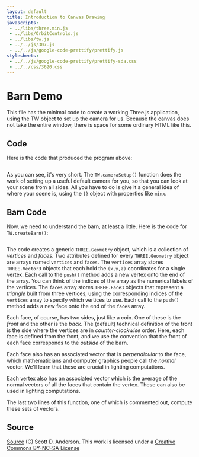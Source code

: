 ```yaml
---
layout: default
title: Introduction to Canvas Drawing
javascripts:
 - ../libs/three.min.js
 - ../libs/OrbitControls.js
 - ../libs/tw.js
 - ../../js/307.js
 - ../../js/google-code-prettify/prettify.js
stylesheets:
 - ../../js/google-code-prettify/prettify-sda.css
 - ../../css/3620.css
---
```

# Barn Demo

This file has the minimal code to create a working Three.js application, using
the TW object to set up the camera for us. Because the canvas does not take
the entire window, there is space for some ordinary HTML like this.

<div class="demo" id="canvasParent"></div>

<script id="prog">
// We always need a scene.
var scene = new THREE.Scene();

// ====================================================================

/* Next, we create objects in our scene. Here, the <q>classic</q>
barn. The front left bottom vertex of the barn is the origin, so, for
example, the x coordinates go from 0 to 20. */

var barnWidth = 20;
var barnHeight = 30;
var barnDepth = 40;

var barnGeometry = TW.createBarn( barnWidth, barnHeight, barnDepth );

// the createMesh function adds a "demo" material to the geometry

var barnMesh = TW.createMesh( barnGeometry );

// the scene is the set of things to render, so add the barn.

scene.add(barnMesh);

// ================================================================
// 
// We always need a renderer

var renderer = new THREE.WebGLRenderer();

TW.mainInit(renderer, scene, {parentID: "canvasParent"});

/* We always need a camera; here we'll use a default orbiting camera.  The
third argument are the ranges for the coordinates, to help with setting up
the placement of the camera. They need not be perfectly accurate, but if
they are way off, your camera might not see anything, and you'll get a
blank canvas. */

TW.cameraSetup(renderer,
               scene,
               {minx: 0, maxx: 20,
                miny: 0, maxy: 30, // a bit low
                minz: -40, maxz: 0});
</script>


## Code

Here is the code that produced the program above:

<pre class="prettyprint linenums" data-codefrom="prog"></pre>

As you can see, it's very short. The `TW.cameraSetup()` function does the work
of setting up a useful default camera for you, so that you can look at your
scene from all sides. All you have to do is give it a general idea of where
your scene is, using the `{}` object with properties like `minx`.

## Barn Code

Now, we need to understand the barn, at least a little. Here is the code for
`TW.createBarn()`:

<pre class="prettyprint lang-js linenums" data-code-jsfunction="TW.createBarn"></pre>

The code creates a generic `THREE.Geometry` object, which is a collection of
_vertices_ and _faces_. Two attributes defined for every `THREE.Geometry`
object are arrays named `vertices` and `faces`. The `vertices` array stores
`THREE.Vector3` objects that each hold the `(x,y,z)` coordinates for a single
vertex. Each call to the `push()` method adds a new vertex onto the end of the
array. You can think of the indices of the array as the numerical labels of
the vertices. The `faces` array stores `THREE.Face3` objects that represent a
_triangle_ built from three vertices, using the corresponding indices of the
`vertices` array to specify which vertices to use. Each call to the `push()`
method adds a new face onto the end of the `faces` array.

Each face, of course, has two sides, just like a coin. One of these is the
_front_ and the other is the _back_. The (default) technical definition of the
front is the side where the vertices are in _counter-clockwise_ order. Here,
each face is defined from the front, and we use the convention that the front
of each face corresponds to the _outside_ of the barn.

Each face also has an associated vector that is _perpendicular_ to the face,
which mathematicians and computer graphics people call the _normal_ vector.
We'll learn that these are crucial in lighting computations.

Each vertex also has an associated vector which is the average of the normal
vectors of all the faces that contain the vertex. These can also be used in
lighting computations.

The last two lines of this function, one of which is commented out, compute
these sets of vectors.


## Source

[Source](https://cs.wellesley.edu/~cs307/threejs/demos/Early/barn-tw-documented.shtml) (C) Scott D. Anderson. This work is licensed under a [Creative Commons BY-NC-SA License](http://creativecommons.org/licenses/by-nc-sa/1.0/)  
